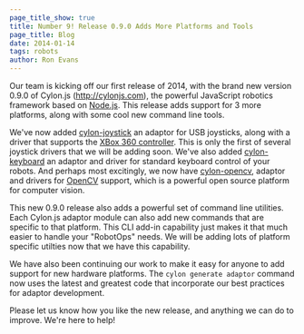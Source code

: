 ```yaml
---
page_title_show: true
title: Number 9! Release 0.9.0 Adds More Platforms and Tools
page_title: Blog
date: 2014-01-14
tags: robots
author: Ron Evans
---
```


Our team is kicking off our first release of 2014, with the brand new version 0.9.0 of Cylon.js (<a href="http://cylonjs.com" target="blank">http://cylonjs.com</a>), the powerful JavaScript robotics framework based on <a href="http://nodejs.org/" target="blank">Node.js</a>. This release adds support for 3 more platforms, along with some cool new command line tools.

We've now added <a href="https://github.com/hybridgroup/cylon-joystick" target="blank">cylon-joystick</a> an adaptor for USB joysticks, along with a driver that supports the <a href="http://en.wikipedia.org/wiki/Xbox_360_Controller" target="blank">XBox 360 controller</a>. This is only the first of several joystick drivers that we will be adding soon. We've also added <a href="https://github.com/hybridgroup/cylon-keyboard" target="blank">cylon-keyboard</a> an adaptor and driver for standard keyboard control of your robots. And perhaps most excitingly, we now have <a href="https://github.com/hybridgroup/cylon-opencv" target="blank">cylon-opencv</a>, adaptor and drivers for <a href="http://opencv.org/" target="blank">OpenCV</a> support, which is a powerful open source platform for computer vision.

This new 0.9.0 release also adds a powerful set of command line utilities. Each Cylon.js adaptor module can also add new commands that are specific to that platform. This CLI add-in capability just makes it that much easier to handle your "RobotOps" needs. We will be adding lots of platform specific utilties now that we have this capability.

We have also been continuing our work to make it easy for anyone to add support for new hardware platforms. The `cylon generate adaptor` command now uses the latest and greatest code that incorporate our best practices for adaptor development.

Please let us know how you like the new release, and anything we can do to improve. We're here to help!
